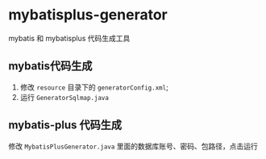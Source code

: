 # mybatisplus-generator
mybatis 和 mybatisplus 代码生成工具


## mybatis代码生成
 1. 修改 `resource` 目录下的 `generatorConfig.xml`;
 2. 运行 `GeneratorSqlmap.java` 
## mybatis-plus 代码生成
 修改 `MybatisPlusGenerator.java` 里面的数据库账号、密码、包路径，点击运行
